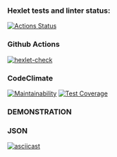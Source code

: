 ### Hexlet tests and linter status:
[![Actions Status](https://github.com/Dron-N-82/python-project-50/actions/workflows/hexlet-check.yml/badge.svg)](https://github.com/Dron-N-82/python-project-50/actions)

### Github Actions
[![hexlet-check](https://github.com/Dron-N-82/python-project-50/actions/workflows/hexlet-check.yml/badge.svg)](https://github.com/Dron-N-82/python-project-50/actions/workflows/hexlet-check.yml)

### CodeClimate
[![Maintainability](https://api.codeclimate.com/v1/badges/22bc54ba1c9dc44344e6/maintainability)](https://codeclimate.com/github/Dron-N-82/python-project-50/maintainability)
[![Test Coverage](https://api.codeclimate.com/v1/badges/22bc54ba1c9dc44344e6/test_coverage)](https://codeclimate.com/github/Dron-N-82/python-project-50/test_coverage)

### DEMONSTRATION
 ### JSON
 [![asciicast](https://asciinema.org/a/hk9pZ2YFHrjrroxnuN800BHAh.svg)](https://asciinema.org/a/hk9pZ2YFHrjrroxnuN800BHAh)